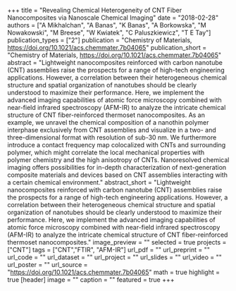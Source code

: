 +++
title = "Revealing Chemical Heterogeneity of CNT Fiber Nanocomposites via Nanoscale Chemical Imaging"
date = "2018-02-28"
authors = ["A Mikhalchan", "A Banas", "K Banas", "A Borkowska", "M Nowakowski", "M Breese", "W Kwiatek", "C Paluszkiewicz", "T E Tay"]
publication_types = ["2"]
publication = "Chemistry of Materials, https://doi.org/10.1021/acs.chemmater.7b04065"
publication_short = "Chemistry of Materials, https://doi.org/10.1021/acs.chemmater.7b04065"
abstract = "Lightweight nanocomposites reinforced with carbon nanotube (CNT) assemblies raise the prospects for a range of high-tech engineering applications. However, a correlation between their heterogeneous chemical structure and spatial organization of nanotubes should be clearly understood to maximize their performance. Here, we implement the advanced imaging capabilities of atomic force microscopy combined with near-field infrared spectroscopy (AFM-IR) to analyze the intricate chemical structure of CNT fiber-reinforced thermoset nanocomposites. As an example, we unravel the chemical composition of a nanothin polymer interphase exclusively from CNT assemblies and visualize in a two- and three-dimensional format with resolution of sub-30 nm. We furthermore introduce a contact frequency map colocalized with CNTs and surrounding polymer, which might correlate the local mechanical properties with polymer chemistry and the high anisotropy of CNTs. Nanoresolved chemical imaging offers possibilities for in-depth characterization of next-generation composite materials and devices based on CNT assemblies interacting with a certain chemical environment."
abstract_short = "Lightweight nanocomposites reinforced with carbon nanotube (CNT) assemblies raise the prospects for a range of high-tech engineering applications. However, a correlation between their heterogeneous chemical structure and spatial organization of nanotubes should be clearly understood to maximize their performance. Here, we implement the advanced imaging capabilities of atomic force microscopy combined with near-field infrared spectroscopy (AFM-IR) to analyze the intricate chemical structure of CNT fiber-reinforced thermoset nanocomposites."
image_preview = ""
selected = true
projects = ["CNT"]
tags = ["CNT","FTIR", "AFM-IR"]
url_pdf = ""
url_preprint = ""
url_code = ""
url_dataset = ""
url_project = ""
url_slides = ""
url_video = ""
url_poster = ""
url_source = "https://doi.org/10.1021/acs.chemmater.7b04065"
math = true
highlight = true
[header]
image = ""
caption = ""
featured = true
+++
